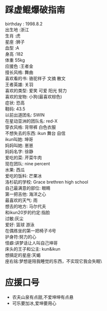 # 踩虚鲲爆破指南
birthday : 1998.8.2\
出生地 :浙江\
生肖 :虎 \
星座 :狮子\
血型 :A\
身高 :182\
体重 55kg\
应援色 :王者金\
擅长风格: 舞曲\
喜欢看的书: 骆驼祥子 文摘 散文\
王者英雄: 关羽\
喜欢的类型: 爱笑 可爱 阳光 努力\
喜欢的宠物: 小狗(最喜欢棕色)\
症状: 恐高\
鞋码: 43.5\
以前出道团名: SWIN\
在星动亚洲的团队名: red-X\
穿衣风格: 背带裤 白色衣服\
不想失去的东西: ikun 舞台 自信\
ikun叫她: 坤哥 \
妈妈叫她: 崽崽\
妈妈名字: 徐静\
爱吃的菜: 芹菜牛肉\
现在团队: nine percent\
水果: 西瓜\
爱吃的饭料: 芒果冰\
洛杉矶的学校: Grace brethren high school\
自己最满意的部位: 眼睛\
第一把吉他: 海洋之心\
最喜欢的天气: 雨\
想去的地方: 马尔代夫\
和ikun20岁的约定:指脸\
过敏:灰尘\
爱好: 篮球 游泳\
在偶练坐的第一把椅子:6号\
护身符:努力的心\
怪癖:讲梦话让人叫自己坤哥\
床头的王子和公主: kun&ikun\
想搞定的星座:天蝎\
座右铭:梦想是陪我睡觉的东西，不实现它我会失眠\
# 应援口号
- 农夫山泉有点甜,不爱坤坤有点悬
- 可乐要加冰,爱坤要用心

